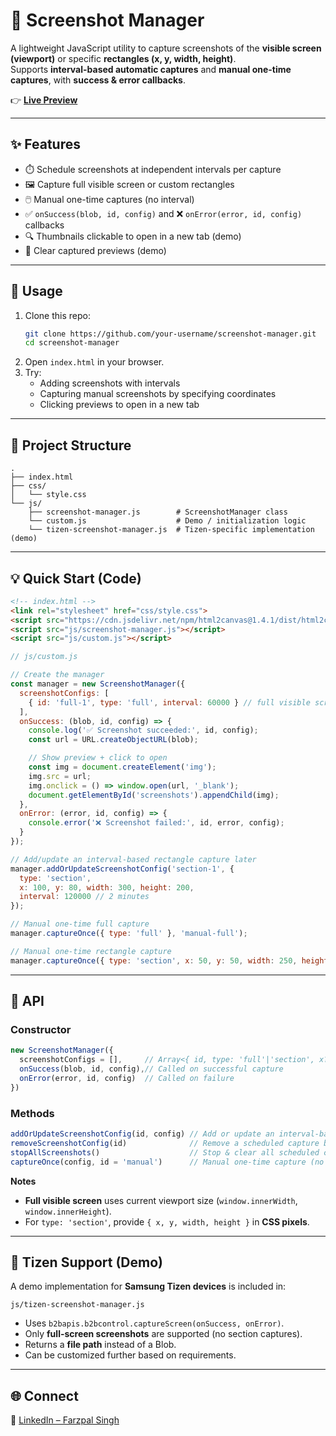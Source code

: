 # 📸 Screenshot Manager

A lightweight JavaScript utility to capture screenshots of the **visible screen (viewport)** or specific **rectangles (x, y, width, height)**.  
Supports **interval-based automatic captures** and **manual one-time captures**, with **success & error callbacks**.

👉 **[Live Preview](https://farz-bhullar.github.io/screenshot-manager/)**  

---

## ✨ Features
- ⏱️ Schedule screenshots at independent intervals per capture  
- 🖼️ Capture full visible screen or custom rectangles  
- 🖱️ Manual one-time captures (no interval)  
- ✅ `onSuccess(blob, id, config)` and ❌ `onError(error, id, config)` callbacks  
- 🔍 Thumbnails clickable to open in a new tab (demo)  
- 🧹 Clear captured previews (demo)  

---

## 🚀 Usage
1. Clone this repo:
   ```bash
   git clone https://github.com/your-username/screenshot-manager.git
   cd screenshot-manager
   ```
2. Open `index.html` in your browser.  
3. Try:
   - Adding screenshots with intervals  
   - Capturing manual screenshots by specifying coordinates  
   - Clicking previews to open in a new tab  

---

## 📂 Project Structure
```
.
├── index.html
├── css/
│   └── style.css
└── js/
    ├── screenshot-manager.js        # ScreenshotManager class
    └── custom.js                    # Demo / initialization logic
    └── tizen-screenshot-manager.js  # Tizen-specific implementation (demo)
```

---

## 💡 Quick Start (Code)

```html
<!-- index.html -->
<link rel="stylesheet" href="css/style.css">
<script src="https://cdn.jsdelivr.net/npm/html2canvas@1.4.1/dist/html2canvas.min.js"></script>
<script src="js/screenshot-manager.js"></script>
<script src="js/custom.js"></script>
```

```js
// js/custom.js

// Create the manager
const manager = new ScreenshotManager({
  screenshotConfigs: [
    { id: 'full-1', type: 'full', interval: 60000 } // full visible screen every 60s
  ],
  onSuccess: (blob, id, config) => {
    console.log('✅ Screenshot succeeded:', id, config);
    const url = URL.createObjectURL(blob);

    // Show preview + click to open
    const img = document.createElement('img');
    img.src = url;
    img.onclick = () => window.open(url, '_blank');
    document.getElementById('screenshots').appendChild(img);
  },
  onError: (error, id, config) => {
    console.error('❌ Screenshot failed:', id, error, config);
  }
});

// Add/update an interval-based rectangle capture later
manager.addOrUpdateScreenshotConfig('section-1', {
  type: 'section',
  x: 100, y: 80, width: 300, height: 200,
  interval: 120000 // 2 minutes
});

// Manual one-time full capture
manager.captureOnce({ type: 'full' }, 'manual-full');

// Manual one-time rectangle capture
manager.captureOnce({ type: 'section', x: 50, y: 50, width: 250, height: 150 }, 'manual-rect');
```

---

## 🧰 API

### Constructor
```js
new ScreenshotManager({
  screenshotConfigs = [],     // Array<{ id, type: 'full'|'section', x?, y?, width?, height?, interval }>
  onSuccess(blob, id, config),// Called on successful capture
  onError(error, id, config)  // Called on failure
})
```

### Methods
```js
addOrUpdateScreenshotConfig(id, config) // Add or update an interval-based capture
removeScreenshotConfig(id)              // Remove a scheduled capture by id
stopAllScreenshots()                    // Stop & clear all scheduled captures
captureOnce(config, id = 'manual')      // Manual one-time capture (no interval)
```

**Notes**
- **Full visible screen** uses current viewport size (`window.innerWidth`, `window.innerHeight`).  
- For `type: 'section'`, provide `{ x, y, width, height }` in **CSS pixels**.  

---

## 📱 Tizen Support (Demo)

A demo implementation for **Samsung Tizen devices** is included in:

`js/tizen-screenshot-manager.js`

- Uses `b2bapis.b2bcontrol.captureScreen(onSuccess, onError)`.
- Only **full-screen screenshots** are supported (no section captures).
- Returns a **file path** instead of a Blob.
- Can be customized further based on requirements.

---

## 🌐 Connect
💼 [LinkedIn – Farzpal Singh](https://www.linkedin.com/in/farzpal)
